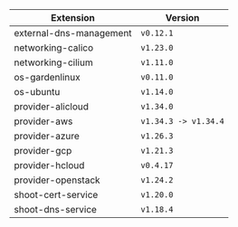 | Extension      |  Version | 
| ----------- | ----------- |
|external-dns-management|```v0.12.1```|
|networking-calico|```v1.23.0```|
|networking-cilium|```v1.11.0```|
|os-gardenlinux|```v0.11.0```|
|os-ubuntu|```v1.14.0```|
|provider-alicloud|```v1.34.0```|
|provider-aws|```v1.34.3 -> v1.34.4```|
|provider-azure|```v1.26.3```|
|provider-gcp|```v1.21.3```|
|provider-hcloud|```v0.4.17```|
|provider-openstack|```v1.24.2```|
|shoot-cert-service|```v1.20.0```|
|shoot-dns-service|```v1.18.4```|
